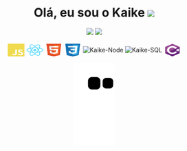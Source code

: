 <!-- Introdução -->
<div align="center">
  <a hfer="https://github.com/Kaikeeksr">
  <h1 class= "title"> Olá, eu sou o Kaike  <img src="https://raw.githubusercontent.com/kaueMarques/kaueMarques/master/hi.gif" width="37px"> </h1>
  </a>  
<div/>

<!-- Stats -->
  <div align="center">
  <img height="160em" src="https://github-readme-stats.vercel.app/api?username=Kaikeeksr&show_icons=true&theme=dark&include_all_commits=true&count_private=true"/>  <img height="160em" src="https://github-readme-stats.vercel.app/api/top-langs/?username=Kaikeeksr&layout=compact&langs_count=7&theme=dark"/>
</div>
  
</div>
  
<!-- Linguagens -->
<div style="display: inline_block"><br>
  <img align="center" alt="Kaike-Js" height="30" width="40" src="https://raw.githubusercontent.com/devicons/devicon/master/icons/javascript/javascript-plain.svg">
  <img align="center" alt="Kaike-React" height="30" width="40" src="https://raw.githubusercontent.com/devicons/devicon/master/icons/react/react-original.svg">
  <img align="center" alt="Kaike-HTML" height="30" width="40" src="https://raw.githubusercontent.com/devicons/devicon/master/icons/html5/html5-original.svg">
  <img align="center" alt="Kaike-CSS" height="30" width="40" src="https://raw.githubusercontent.com/devicons/devicon/master/icons/css3/css3-original.svg">
  <img align="center" alt="Kaike-Node" height="30" width="40" src="https://cdn.jsdelivr.net/gh/devicons/devicon/icons/nodejs/nodejs-original.svg" />
  <img align="center" alt="Kaike-SQL" heigth="30" width="40" src="https://cdn.jsdelivr.net/gh/devicons/devicon/icons/mysql/mysql-original.svg" />
  <img align="center" alt="Kaike-Csharp" height="30" width="40" src="https://raw.githubusercontent.com/devicons/devicon/master/icons/csharp/csharp-original.svg">
</div>
   
  <!-- Gráfico de contruibuições -->
  ![Snake animation](https://github.com/Kaikeeksr/Kaikeeksr/blob/output/github-contribution-grid-snake.svg)
